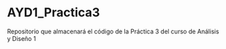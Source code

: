 # AYD1_Practica3
Repositorio que almacenará el código de la Práctica 3 del curso de Análisis y Diseño 1
